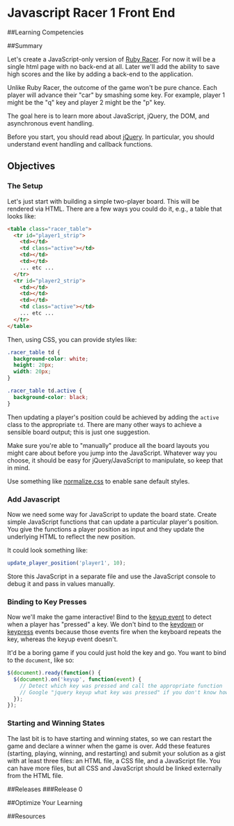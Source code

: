# Javascript Racer 1 Front End 
 
##Learning Competencies 

##Summary 

 Let's create a JavaScript-only version of [Ruby Racer](http://socrates.devbootcamp.com/challenges/230).  For now it will be a single html page with no back-end at all.  Later we'll add the ability to save high scores and the like by adding a back-end to the application.

Unlike Ruby Racer, the outcome of the game won't be pure chance.  Each player will advance their "car" by smashing some key.  For example, player 1 might be the "q" key and player 2 might be the "p" key.

The goal here is to learn more about JavaScript, jQuery, the DOM, and asynchronous event handling.

Before you start, you should read about [jQuery](http://learn.jquery.com/about-jquery/).  In particular, you should understand event handling and callback functions. 


## Objectives

### The Setup

Let's just start with building a simple two-player board.  This will be rendered via HTML.  There are a few ways you could do it, e.g., a table that looks like:

```html
<table class="racer_table">
  <tr id="player1_strip">
    <td></td>
    <td class="active"></td>
    <td></td>
    <td></td>
    ... etc ...
  </tr>
  <tr id="player2_strip">
    <td></td>
    <td></td>
    <td></td>
    <td class="active"></td>
    ... etc ...
  </tr>
</table>
```

Then, using CSS, you can provide styles like:

```css
.racer_table td {
  background-color: white;
  height: 20px;
  width: 20px;
}

.racer_table td.active {
  background-color: black;
}
```

Then updating a player's position could be achieved by adding the `active` class to the appropriate `td`.  There are many other ways to achieve a sensible board output; this is just one suggestion.

Make sure you're able to "manually" produce all the board layouts you might care about before you jump into the JavaScript.  Whatever way you choose, it should be easy for jQuery/JavaScript to manipulate, so keep that in mind.

Use something like [normalize.css](http://necolas.github.com/normalize.css/) to enable sane default styles.

### Add Javascript

Now we need some way for JavaScript to update the board state.  Create simple JavaScript functions that can update a particular player's position.  You give the functions a player position as input and they update the underlying HTML to reflect the new position.

It could look something like:

```javascript
update_player_position('player1', 10);
```

Store this JavaScript in a separate file and use the JavaScript console to debug it and pass in values manually.

### Binding to Key Presses

Now we'll make the game interactive!  Bind to the [keyup event](http://api.jquery.com/keyup/) to detect when a player has "pressed" a key.  We don't bind to the [keydown](http://api.jquery.com/keydown/) or [keypress](http://api.jquery.com/keypress/) events because those events fire when the keyboard repeats the key, whereas the keyup event doesn't.

It'd be a boring game if you could just hold the key and go.  You want to bind to the `document`, like so:

```javascript
$(document).ready(function() {
  $(document).on('keyup', function(event) {
    // Detect which key was pressed and call the appropriate function
    // Google "jquery keyup what key was pressed" if you don't know how
  });
});
```

### Starting and Winning States

The last bit is to have starting and winning states, so we can restart the game and declare a winner when the game is over.  Add these features (starting, playing, winning, and restarting) and submit your solution as a gist with at least three files: an HTML file, a CSS file, and a JavaScript file.  You can have more files, but all CSS and JavaScript should be linked externally from the HTML file. 

##Releases
###Release 0 

##Optimize Your Learning 

##Resources